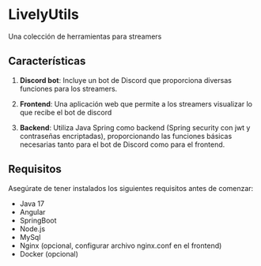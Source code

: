 # LivelyUtils

Una colección de herramientas para streamers


## Características

1. **Discord bot**: Incluye un bot de Discord que proporciona diversas funciones para los streamers.

2. **Frontend**: Una aplicación web que permite a los streamers visualizar lo que recibe el bot de discord

3. **Backend**: Utiliza Java Spring como backend (Spring security con jwt y contraseñas encriptadas), proporcionando las funciones básicas necesarias tanto para el bot de Discord como para el frontend.

## Requisitos

Asegúrate de tener instalados los siguientes requisitos antes de comenzar:

- Java 17
- Angular
- SpringBoot
- Node.js
- MySql 
- Nginx (opcional, configurar archivo nginx.conf en el frontend)
- Docker (opcional)

